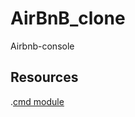 # AirBnB_clone
Airbnb-console

## Resources
.[cmd module](https://alx-intranet.hbtn.io/rltoken/8ecCwE6veBmm3Nppw4hz5A)